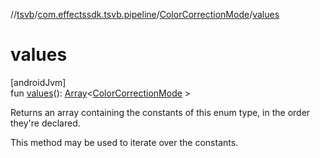 //[tsvb](../../../index.md)/[com.effectssdk.tsvb.pipeline](../index.md)/[ColorCorrectionMode](index.md)/[values](values.md)

# values

[androidJvm]\
fun [values](values.md)(): [Array](https://kotlinlang.org/api/latest/jvm/stdlib/kotlin/-array/index.html)&lt;[ColorCorrectionMode](index.md)
&gt;

Returns an array containing the constants of this enum type, in the order they're declared.

This method may be used to iterate over the constants.
